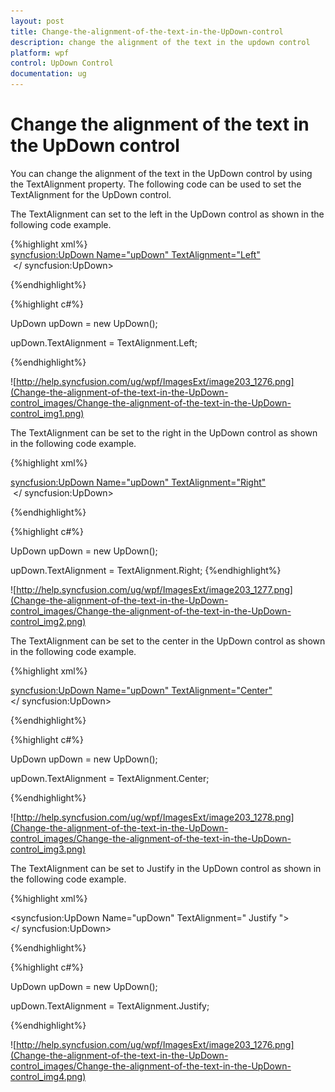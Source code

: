 ```yaml
---
layout: post
title: Change-the-alignment-of-the-text-in-the-UpDown-control
description: change the alignment of the text in the updown control
platform: wpf
control: UpDown Control
documentation: ug
---
```


# Change the alignment of the text in the UpDown control

You can change the alignment of the text in the UpDown control by using the TextAlignment property. The following code can be used to set the TextAlignment for the UpDown control. 

The TextAlignment can set to the left in the UpDown control as shown in the following code example.

{%highlight xml%}
<syncfusion:UpDown Name="upDown" TextAlignment="Left">
 </ syncfusion:UpDown> 

{%endhighlight%}

{%highlight c#%}

UpDown upDown = new UpDown();

upDown.TextAlignment = TextAlignment.Left;

{%endhighlight%}

![http://help.syncfusion.com/ug/wpf/ImagesExt/image203_1276.png](Change-the-alignment-of-the-text-in-the-UpDown-control_images/Change-the-alignment-of-the-text-in-the-UpDown-control_img1.png)





The TextAlignment can be set to the right in the UpDown control as shown in the following code example.

{%highlight xml%}

<syncfusion:UpDown Name="upDown" TextAlignment="Right">
 </ syncfusion:UpDown> 

{%endhighlight%}

{%highlight c#%}

UpDown upDown = new UpDown();

upDown.TextAlignment = TextAlignment.Right;
{%endhighlight%}

![http://help.syncfusion.com/ug/wpf/ImagesExt/image203_1277.png](Change-the-alignment-of-the-text-in-the-UpDown-control_images/Change-the-alignment-of-the-text-in-the-UpDown-control_img2.png)



The TextAlignment can be set to the center in the UpDown control as shown in the following code example.

{%highlight xml%}

<syncfusion:UpDown Name="upDown" TextAlignment="Center"> 
</ syncfusion:UpDown> 

{%endhighlight%}

{%highlight c#%}

UpDown upDown = new UpDown();

upDown.TextAlignment = TextAlignment.Center;

{%endhighlight%}

![http://help.syncfusion.com/ug/wpf/ImagesExt/image203_1278.png](Change-the-alignment-of-the-text-in-the-UpDown-control_images/Change-the-alignment-of-the-text-in-the-UpDown-control_img3.png)



The TextAlignment can be set to Justify in the UpDown control as shown in the following code example.

{%highlight xml%}

<syncfusion:UpDown Name="upDown" TextAlignment=" Justify "> 
</ syncfusion:UpDown>

{%endhighlight%}

{%highlight c#%}

UpDown upDown = new UpDown();

upDown.TextAlignment = TextAlignment.Justify;

{%endhighlight%}

![http://help.syncfusion.com/ug/wpf/ImagesExt/image203_1276.png](Change-the-alignment-of-the-text-in-the-UpDown-control_images/Change-the-alignment-of-the-text-in-the-UpDown-control_img4.png)



